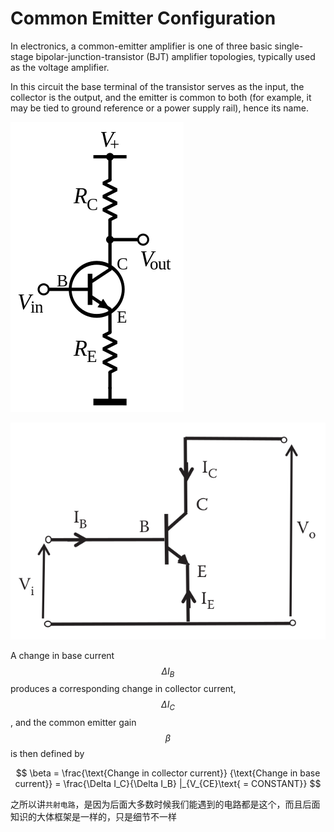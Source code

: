 # Common Emitter Configuration

In electronics, a common-emitter amplifier is one of three basic single-stage bipolar-junction-transistor \(BJT\) amplifier topologies, typically used as the voltage amplifier.

In this circuit the base terminal of the transistor serves as the input, the collector is the output, and the emitter is common to both \(for example, it may be tied to ground reference or a power supply rail\), hence its name.

![](../../.gitbook/assets/npn_common_emitter.png)

![](../../.gitbook/assets/common_emitter_configuration.png)

A change in base current $$\Delta I_B$$ produces a corresponding change in collector current, $$\Delta I_C$$, and the common emitter gain $$\beta$$ is then defined by

$$
\beta = \frac{\text{Change in collector current}} {\text{Change in base current}} = \frac{\Delta I_C}{\Delta I_B} |_{V_{CE}\text{ = CONSTANT}}
$$

之所以讲`共射电路`，是因为后面大多数时候我们能遇到的电路都是这个，而且后面知识的大体框架是一样的，只是细节不一样

